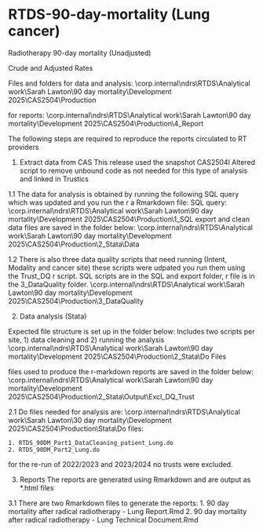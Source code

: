 # RTDS-90-day-mortality (Lung cancer)
Radiotherapy 90-day mortality (Unadjusted)

Crude and Adjusted Rates

Files and folders 
for data and analysis:
\\corp.internal\ndrs\RTDS\Analytical work\Sarah Lawton\90 day mortality\Development 2025\CAS2504\Production

for reports:
\\corp.internal\ndrs\RTDS\Analytical work\Sarah Lawton\90 day mortality\Development 2025\CAS2504\Production\4_Report

The following steps are required to reproduce the reports circulated to RT providers

1. Extract data from CAS 
This release used the snapshot CAS2504l
Altered script to remove unbound code as not needed for this type of analysis and linked in Trustics

1.1 
	The data for analysis is obtained by running the following SQL query which was updated and you run the r
	a Rmarkdown file:
	SQL query:
	\\corp.internal\ndrs\RTDS\Analytical work\Sarah Lawton\90 day mortality\Development 2025\CAS2504\Production\1_SQL
 export and clean data files are saved in the folder below:
 \\corp.internal\ndrs\RTDS\Analytical work\Sarah Lawton\90 day mortality\Development 2025\CAS2504\Production\2_Stata\Data

 1.2 
   There is also three data quality scripts that need running (Intent, Modality and cancer site) these scripts were udpated you run them using the Trust_DQ r script. SQL scripts are in the SQL and export folder, r file is in the 3_DataQuality folder.
   \\corp.internal\ndrs\RTDS\Analytical work\Sarah Lawton\90 day mortality\Development 2025\CAS2504\Production\3_DataQuality

2. Data analysis (Stata)

Expected file structure is set up in the folder below: Includes two scripts per site, 1) data cleaning and 2) running the analysis
\\corp.internal\ndrs\RTDS\Analytical work\Sarah Lawton\90 day mortality\Development 2025\CAS2504\Production\2_Stata\Do Files

files used to produce the r-markdown reports are saved in the folder below:
\\corp.internal\ndrs\RTDS\Analytical work\Sarah Lawton\90 day mortality\Development 2025\CAS2504\Production\2_Stata\Output\Excl_DQ_Trust

2.1
	Do files needed for analysis are:
		\\corp.internal\ndrs\RTDS\Analytical work\Sarah Lawton\30 day mortality\Development 2025\CAS2504\Production\Stata\Do files:

	1. RTDS_90DM_Part1_DataCleaning_patient_Lung.do
	2. RTDS_90DM_Part2_Lung.do

for the re-run of 2022/2023 and 2023/2024 no trusts were excluded. 
		
3. Reports
The reports are generated using Rmarkdown and are output as *.html files

3.1 
	There are two Rmarkdown files to generate the reports:
	1. 90 day mortality after radical radiotherapy - Lung Report.Rmd
	2. 90 day mortality after radical radiotherapy - Lung Technical Document.Rmd
